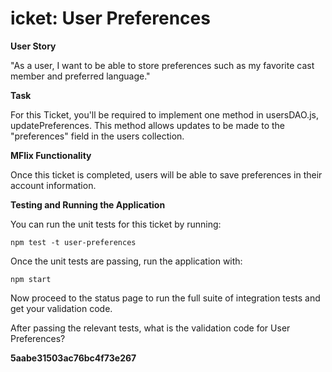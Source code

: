 # icket: User Preferences

**User Story**

"As a user, I want to be able to store preferences such as my favorite cast member and preferred language."

**Task**

For this Ticket, you'll be required to implement one method in usersDAO.js, updatePreferences. This method allows updates to be made to the "preferences" field in the users collection.

**MFlix Functionality**

Once this ticket is completed, users will be able to save preferences in their account information.

**Testing and Running the Application**

You can run the unit tests for this ticket by running:

```
npm test -t user-preferences
```

Once the unit tests are passing, run the application with:

```
npm start
```

Now proceed to the status page to run the full suite of integration tests and get your validation code.

After passing the relevant tests, what is the validation code for User Preferences?

**5aabe31503ac76bc4f73e267**
